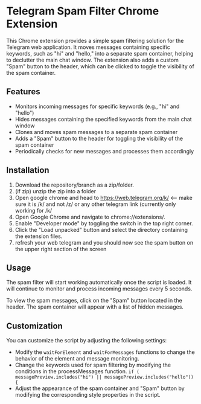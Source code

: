 # Telegram Spam Filter Chrome Extension
This Chrome extension provides a simple spam filtering solution for the Telegram web application. It moves messages containing specific keywords, such as "hi" and "hello," into a separate spam container, helping to declutter the main chat window. The extension also adds a custom "Spam" button to the header, which can be clicked to toggle the visibility of the spam container.

## Features
- Monitors incoming messages for specific keywords (e.g., "hi" and "hello")
- Hides messages containing the specified keywords from the main chat window
- Clones and moves spam messages to a separate spam container
- Adds a "Spam" button to the header for toggling the visibility of the spam container
- Periodically checks for new messages and processes them accordingly

## Installation
1. Download the repository/branch as a zip/folder.
2. (if zip) unzip the zip into a folder
3. Open google chrome and head to https://web.telegram.org/k/ <-- make sure it is /k/ and not /z/ or any other telegram link (currently only working for /k/
4. Open Google Chrome and navigate to chrome://extensions/.
5. Enable "Developer mode" by toggling the switch in the top right corner.
6. Click the "Load unpacked" button and select the directory containing the extension files.
7. refresh your web telegram and you should now see the spam button on the upper right section of the screen


## Usage
The spam filter will start working automatically once the script is loaded. It will continue to monitor and process incoming messages every 5 seconds.

To view the spam messages, click on the "Spam" button located in the header. The spam container will appear with a list of hidden messages.

## Customization
You can customize the script by adjusting the following settings:
- Modify the ```waitForElement``` and ```waitForMessages``` functions to change the behavior of the element and message monitoring.
- Change the keywords used for spam filtering by modifying the conditions in the processMessages function.
  ```if ( messagePreview.includes("hi") || messagePreview.includes("hello")) {```
- Adjust the appearance of the spam container and "Spam" button by modifying the corresponding style properties in the script.
